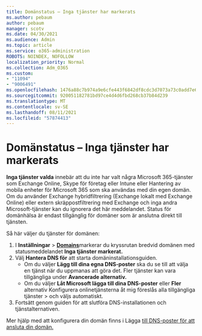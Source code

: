 ```yaml
---
title: Domänstatus – Inga tjänster har markerats
ms.author: pebaum
author: pebaum
manager: scotv
ms.date: 04/30/2021
ms.audience: Admin
ms.topic: article
ms.service: o365-administration
ROBOTS: NOINDEX, NOFOLLOW
localization_priority: Normal
ms.collection: Adm_O365
ms.custom:
- "11094"
- "9006491"
ms.openlocfilehash: 1476a88c7b974a9e6cfe443f6842df8cdc3d7073a73c0add7e6f183dd0528de1
ms.sourcegitcommit: 920051182781bd97ce4d4d6fbd268cb37b84d239
ms.translationtype: MT
ms.contentlocale: sv-SE
ms.lasthandoff: 08/11/2021
ms.locfileid: "57874413"
---
```

# <a name="domain-status---no-services-selected"></a>Domänstatus – Inga tjänster har markerats

**Inga tjänster valda** innebär att du inte har valt några Microsoft 365-tjänster som Exchange Online, Skype för företag eller Intune eller Hantering av mobila enheter för Microsoft 365 som ska användas med din egen domän. Om du använder Exchange hybridfiltrering (Exchange lokalt med Exchange Online) eller extern skräppostfiltrering med Exchange och inga andra Microsoft-tjänster kan du ignorera det här meddelandet. Status för domänhälsa är endast tillgänglig för domäner som är anslutna direkt till tjänsten.

Så här väljer du tjänster för domänen:

1. I **Inställningar**  >  [**Domains**](https://admin.microsoft.com/Adminportal/Home)markerar du kryssrutan bredvid domänen med statusmeddelandet **Inga tjänster markerat.**
1. Välj **Hantera DNS för** att starta domäninstallationsguiden.
    - Om du väljer **Lägg till dina egna DNS-poster** ska du se till att välja en tjänst när du uppmanas att göra det. Fler tjänster kan vara tillgängliga under **Avancerade alternativ.**
    - Om du väljer **Låt Microsoft lägga till dina DNS-poster** eller **Fler** alternativ Konfigurera onlinetjänsterna åt mig föreslås alla tillgängliga tjänster  >   och väljs automatiskt.
1. Fortsätt genom guiden för att slutföra DNS-installationen och tjänstalternativen.
 
Mer hjälp med att konfigurera din domän finns i Lägga [till DNS-poster för att ansluta din domän.](https://docs.microsoft.com/microsoft-365/admin/get-help-with-domains/create-dns-records-at-any-dns-hosting-provider)

